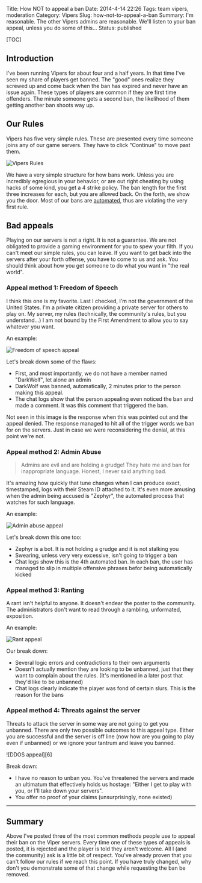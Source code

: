 Title: How NOT to appeal a ban
Date: 2014-4-14 22:26
Tags: team vipers, moderation
Category: Vipers
Slug: how-not-to-appeal-a-ban
Summary: I'm reasonable. The other Vipers admins are reasonable. We'll listen to your ban appeal, unless you do some of this...
Status: published

[TOC]

## Introduction

I've been running Vipers for about four and a half years. In that time I've seen my share of players get banned. The "good"
ones realize they screwed up and come back when the ban has expired and never have an issue again. These types of players
are common if they are first time offenders. The minute someone gets a second ban, the likelihood of them getting another
ban shoots way up.

## Our Rules

Vipers has five very simple rules. These are presented every time someone joins any of our game servers. They have to 
click "Continue" to move past them. 

![Vipers Rules][1]

We have a very simple structure for how bans work. Unless you are incredibly egregious in your behavior, or are out right
cheating by using hacks of some kind, you get a 4 strike policy. The ban length for the first three increases for each, but you
are allowed back. On the forth, we show you the door. Most of our bans are [automated][2], thus are violating the very first rule.
 
## Bad appeals

Playing on our servers is not a right. It is not a guarantee. We are not obligated to provide a gaming environment for you
to spew your filth. If you can't meet our simple rules, you can leave. If you want to get back into the servers after your
forth offense, you have to come to us and ask. You should think about how you get someone to do what you want in "the
 real world". 
 
### Appeal method 1: Freedom of Speech

I think this one is my favorite. Last I checked, I'm not the government of the United States. I'm a private citizen providing
a private server for others to play on. My server, my rules (technically, the community's rules, but you understand...) 
I am not bound by the First Amendment to allow you to say whatever you want.

An example:

![Freedom of speech appeal][3]
 
Let's break down some of the flaws:

 - First, and most importantly, we do not have a member named "DarkWolf", let alone an admin
 - DarkWolf was banned, automatically, 2 minutes prior to the person making this appeal. 
 - The chat logs show that the person appealing even noticed the ban and made a comment. It was this comment that
 triggered the ban.
 
Not seen in this image is the response when this was pointed out and the appeal denied. The response managed to hit all
of the trigger words we ban for on the servers. Just in case we were reconsidering the denial, at this point we're not.

### Appeal method 2: Admin Abuse

 > Admins are evil and are holding a grudge! They hate me and ban for inappropriate language. Honest, I never said anything bad.

It's amazing how quickly that tune changes when I can produce exact, timestamped, logs with their Steam ID attached to it. It's even 
more amusing when the admin being accused is "Zephyr", the automated process that watches for such language. 
 
An example:
 
![Admin abuse appeal][4] 
 
Let's break down this one too:

 - Zephyr is a bot. It is not holding a grudge and it is not stalking you
 - Swearing, unless very very excessive, isn't going to trigger a ban
 - Chat logs show this is the 4th automated ban. In each ban, the user has managed to slip in multiple offensive phrases
 befor being automatically kicked
 
### Appeal method 3: Ranting

A rant isn't helpful to anyone. It doesn't endear the poster to the community. The administrators don't want to read through
a rambling, unformated, exposition. 

An example:

![Rant appeal][5]

Our break down:

 - Several logic errors and contradictions to their own arguments
 - Doesn't actually mention they are looking to be unbanned, just that they want to complain about the rules. (It's mentioned
 in a later post that they'd like to be unbanned)
 - Chat logs clearly indicate the player was fond of certain slurs. This is the reason for the bans
 
### Appeal method 4: Threats against the server

Threats to attack the server in some way are not going to get you unbanned. There are only two possible outcomes to this
appeal type. Either you are successful and the server is off line (now how are you going to play even if unbanned) or we
ignore your tantrum and leave you banned. 

![DDOS appeal][6]

Break down:

 - I have no reason to unban you. You've threatened the servers and made an ultimatum that effectively holds us hostage: 
 "Either I get to play with you, or I'll take down your servers". 
 - You offer no proof of your claims (unsurprisingly, none existed)
 
 
---

## Summary

Above I've posted three of the most common methods people use to appeal their ban on the Viper servers. Every time one of
these types of appeals is posted, it is rejected and the player is told they aren't welcome. All I (and the community) ask
is a little bit of respect. You've already proven that you can't follow our rules if we reach this point. If you have truly 
changed, why don't you demonstrate some of that change while requesting the ban be removed.




 [1]: {attach}images/vipers-rules.png
 [2]: |filename|2012_04_22_monitoring-language-on-the-game-servers.md
 [3]: {attach}images/vipers-speech-appeal-1.png
 [4]: {attach}images/vipers-abuse-appeal-1.png
 [5]: {attach}images/vipers-rant-appeal-1.png
 [5]: {attach}images/vipers-ddos-appeal-1.png